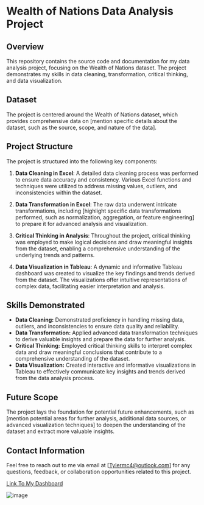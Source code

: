 # Wealth of Nations Data Analysis Project

## Overview
This repository contains the source code and documentation for my data analysis project, focusing on the Wealth of Nations dataset. The project demonstrates my skills in data cleaning, transformation, critical thinking, and data visualization.

## Dataset
The project is centered around the Wealth of Nations dataset, which provides comprehensive data on [mention specific details about the dataset, such as the source, scope, and nature of the data].

## Project Structure
The project is structured into the following key components:

1. **Data Cleaning in Excel**: A detailed data cleaning process was performed to ensure data accuracy and consistency. Various Excel functions and techniques were utilized to address missing values, outliers, and inconsistencies within the dataset.

2. **Data Transformation in Excel**: The raw data underwent intricate transformations, including [highlight specific data transformations performed, such as normalization, aggregation, or feature engineering] to prepare it for advanced analysis and visualization.

3. **Critical Thinking in Analysis**: Throughout the project, critical thinking was employed to make logical decisions and draw meaningful insights from the dataset, enabling a comprehensive understanding of the underlying trends and patterns.

4. **Data Visualization in Tableau**: A dynamic and informative Tableau dashboard was created to visualize the key findings and trends derived from the dataset. The visualizations offer intuitive representations of complex data, facilitating easier interpretation and analysis.

## Skills Demonstrated
- **Data Cleaning:** Demonstrated proficiency in handling missing data, outliers, and inconsistencies to ensure data quality and reliability.
- **Data Transformation:** Applied advanced data transformation techniques to derive valuable insights and prepare the data for further analysis.
- **Critical Thinking:** Employed critical thinking skills to interpret complex data and draw meaningful conclusions that contribute to a comprehensive understanding of the dataset.
- **Data Visualization:** Created interactive and informative visualizations in Tableau to effectively communicate key insights and trends derived from the data analysis process.

## Future Scope
The project lays the foundation for potential future enhancements, such as [mention potential areas for further analysis, additional data sources, or advanced visualization techniques] to deepen the understanding of the dataset and extract more valuable insights.

## Contact Information
Feel free to reach out to me via email at [Tylermc4@outlook.com] for any questions, feedback, or collaboration opportunities related to this project.

[Link To My Dashboard](https://public.tableau.com/views/Top20NationsByWealthDashboard-Tyler/HighestRankingNationsByWealth?:language=en-GB&:display_count=n&:origin=viz_share_link)

![image](https://github.com/TylerM-16/Excel-and-Tableau-Project/assets/150025850/f0e3e0e5-8aff-409f-b360-7437e757b5bb)
